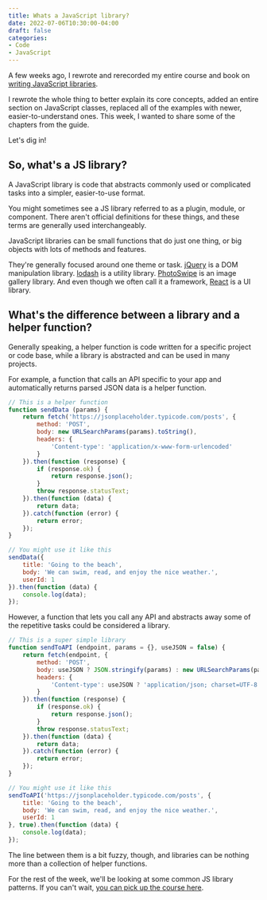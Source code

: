 ```yaml
---
title: Whats a JavaScript library?
date: 2022-07-06T10:30:00-04:00
draft: false
categories:
- Code
- JavaScript
---
```


A few weeks ago, I rewrote and rerecorded my entire course and book on [writing JavaScript libraries](https://vanillajsguides.com/writing-js-libraries/).

I rewrote the whole thing to better explain its core concepts, added an entire section on JavaScript classes, replaced all of the examples with newer, easier-to-understand ones. This week, I wanted to share some of the chapters from the guide.

Let's dig in!

## So, what's a JS library?

A JavaScript library is code that abstracts commonly used or complicated tasks into a simpler, easier-to-use format.

You might sometimes see a JS library referred to as a plugin, module, or component. There aren't official definitions for these things, and these terms are generally used interchangeably.

JavaScript libraries can be small functions that do just one thing, or big objects with lots of methods and features.

They're generally focused around one theme or task. [jQuery](https://jquery.com/) is a DOM manipulation library. [lodash](https://lodash.com/) is a utility library. [PhotoSwipe](https://photoswipe.com/) is an image gallery library. And even though we often call it a framework, [React](https://reactjs.org/) is a UI library.

## What's the difference between a library and a helper function?

Generally speaking, a helper function is code written for a specific project or code base, while a library is abstracted and can be used in many projects.

For example, a function that calls an API specific to your app and automatically returns parsed JSON data is a helper function.

```javascript
// This is a helper function
function sendData (params) {
	return fetch('https://jsonplaceholder.typicode.com/posts', {
		method: 'POST',
		body: new URLSearchParams(params).toString(),
		headers: {
			'Content-type': 'application/x-www-form-urlencoded'
		}
	}).then(function (response) {
		if (response.ok) {
			return response.json();
		}
		throw response.statusText;
	}).then(function (data) {
		return data;
	}).catch(function (error) {
		return error;
	});
}

// You might use it like this
sendData({
	title: 'Going to the beach',
	body: 'We can swim, read, and enjoy the nice weather.',
	userId: 1
}).then(function (data) {
	console.log(data);
});
```

However, a function that lets you call any API and abstracts away some of the repetitive tasks could be considered a library.

```javascript
// This is a super simple library
function sendToAPI (endpoint, params = {}, useJSON = false) {
	return fetch(endpoint, {
		method: 'POST',
		body: useJSON ? JSON.stringify(params) : new URLSearchParams(params).toString(),
		headers: {
			'Content-type': useJSON ? 'application/json; charset=UTF-8' : 'application/x-www-form-urlencoded'
		}
	}).then(function (response) {
		if (response.ok) {
			return response.json();
		}
		throw response.statusText;
	}).then(function (data) {
		return data;
	}).catch(function (error) {
		return error;
	});
}

// You might use it like this
sendToAPI('https://jsonplaceholder.typicode.com/posts', {
	title: 'Going to the beach',
	body: 'We can swim, read, and enjoy the nice weather.',
	userId: 1
}, true).then(function (data) {
	console.log(data);
});
```

The line between them is a bit fuzzy, though, and libraries can be nothing more than a collection of helper functions.

For the rest of the week, we'll be looking at some common JS library patterns. If you can't wait, [you can pick up the course here](https://vanillajsguides.com/writing-js-libraries/).